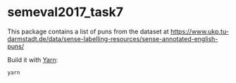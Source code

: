 # semeval2017_task7

This package contains a list of puns from the dataset at https://www.ukp.tu-darmstadt.de/data/sense-labelling-resources/sense-annotated-english-puns/

Build it with [Yarn](https://yarnpkg.com):

    yarn
